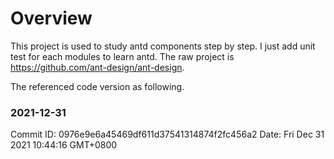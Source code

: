 # Overview
This project is used to study antd components step by step. I just add unit test for each modules to learn antd.
The raw project is https://github.com/ant-design/ant-design.

The referenced code version as following.

### 2021-12-31
Commit ID: 0976e9e6a45469df611d37541314874f2fc456a2
Date: Fri Dec 31 2021 10:44:16 GMT+0800